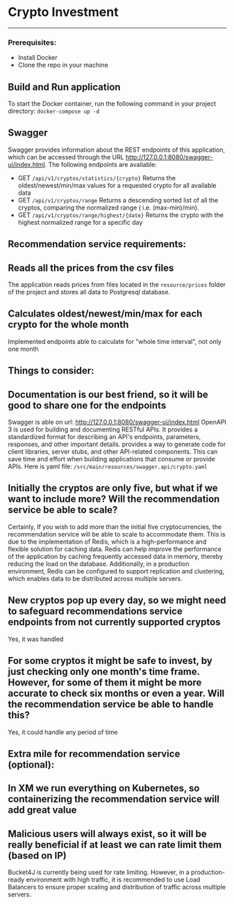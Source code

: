 # Crypto Investment

-----------------

### Prerequisites:
- Install Docker
- Clone the repo in your machine

Build and Run application
---------------------------
To start the Docker container, run the following command in your project directory:
`docker-compose up -d`

Swagger
----------
Swagger provides information about the REST endpoints of this application, which can be
accessed through the URL http://127.0.0.1:8080/swagger-ui/index.html.
The following endpoints are available:

- GET `/api/v1/cryptos/statistics/{crypto}`  Returns the oldest/newest/min/max values for a requested crypto for all available
  data
- GET `/api/v1/cryptos/range` Returns a descending sorted list of all the cryptos, comparing the normalized range (
  i.e. (max-min)/min).
- GET `/api/v1/cryptos/range/highest/{date}` Returns the crypto with the highest normalized range for a specific day

Recommendation service requirements:
----------

Reads all the prices from the csv files
----------
The application reads prices from files located in the `resource/prices` folder of the project and 
stores all data to Postgresql database.

Calculates oldest/newest/min/max for each crypto for the whole month
-------
Implemented endpoints able to calculate for "whole time interval", not only one month

Things to consider:
------
Documentation is our best friend, so it will be good to share one for the endpoints
------
Swagger is able on url: http://127.0.0.1:8080/swagger-ui/index.html
OpenAPI 3 is used for building and documenting RESTful APIs. It provides a standardized format for describing
an API's endpoints, parameters, responses, and other important details. provides a way to generate code for client libraries, 
server stubs, and other API-related components. 
This can save time and effort when building applications that consume or provide APIs. Here is yaml file:
`/src/main/resources/swagger.api/crypto.yaml`

Initially the cryptos are only five, but what if we want to include more? Will the recommendation service be able to scale?
------
Certainly, If you wish to add more than the initial five cryptocurrencies, the recommendation service 
will be able to scale to accommodate them. This is due to the implementation of Redis, which is 
a high-performance and flexible solution for caching data. Redis can help improve the performance of
the application by caching frequently accessed data in memory, thereby reducing the load on the database. 
Additionally, in a production environment, Redis can be configured to support replication and clustering,
which enables data to be distributed across multiple servers.

New cryptos pop up every day, so we might need to safeguard recommendations service endpoints from not currently supported cryptos
------
Yes, it was handled

For some cryptos it might be safe to invest, by just checking only one month's time frame. However, for some of them it might be more accurate to check six months or even a year. Will the recommendation service be able to handle this?
------
Yes, it could handle any period of time

Extra mile for recommendation service (optional):
-------
In XM we run everything on Kubernetes, so containerizing the recommendation service will add great value
-------


Malicious users will always exist, so it will be really beneficial if at least we can rate limit them (based on IP)
-----
Bucket4J is currently being used for rate limiting. However, in a production-ready environment with high traffic, it is
recommended to use Load Balancers to ensure proper scaling and distribution of traffic across multiple servers.